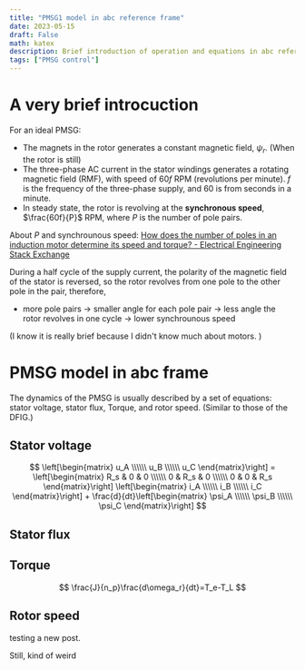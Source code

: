 ```yaml
---
title: "PMSG1 model in abc reference frame"
date: 2023-05-15
draft: False
math: katex
description: Brief introduction of operation and equations in abc reference frame. 
tags: ["PMSG control"]
---
```



# A very brief introcuction
For an ideal PMSG: 
- The magnets in the rotor generates a constant magnetic field, $\psi_{r}$. (When the rotor is still)
- The three-phase AC current in the stator windings generates a rotating magnetic field (RMF), with speed of $60f$ RPM (revolutions per minute). $f$ is the frequency of the three-phase supply, and 60 is from seconds in a minute. 
- In steady state, the rotor is revolving at the **synchronous speed**, $\frac{60f}{P}$ RPM, where $P$ is the number of pole pairs. 


About $P$ and synchrounous speed: [How does the number of poles in an induction motor determine its speed and torque? - Electrical Engineering Stack Exchange](https://electronics.stackexchange.com/questions/241418/how-does-the-number-of-poles-in-an-induction-motor-determine-its-speed-and-torqu)

During a half cycle of the supply current, the polarity of the magnetic field of the stator is reversed, so the rotor revolves from one pole to the other pole in the pair, therefore, 
- more pole pairs -> smaller angle for each pole pair -> less angle the rotor revolves in one cycle -> lower synchrounous speed

(I know it is really brief because I didn't know much about motors. )


# PMSG model in abc frame
The dynamics of the PMSG is usually described by a set of equations: stator voltage, stator flux, Torque, and rotor speed. 
(Similar to those of the DFIG.)

## Stator voltage

$$
\left[\begin{matrix}
u_A \\\\\\ u_B \\\\\\ u_C
\end{matrix}\right] = 
\left[\begin{matrix}
R_s & 0 & 0 \\\\\\ 0 & R_s & 0 \\\\\\ 0 & 0 & R_s
\end{matrix}\right]
\left[\begin{matrix}
i_A \\\\\\ i_B \\\\\\ i_C
\end{matrix}\right] + 
\frac{d}{dt}\left[\begin{matrix}
\psi_A \\\\\\ \psi_B \\\\\\ \psi_C
\end{matrix}\right]
$$

## Stator flux


## Torque

$$
\frac{J}{n_p}\frac{d\omega_r}{dt}=T_e-T_L
$$

## Rotor speed

testing a new post. 

Still, kind of weird





